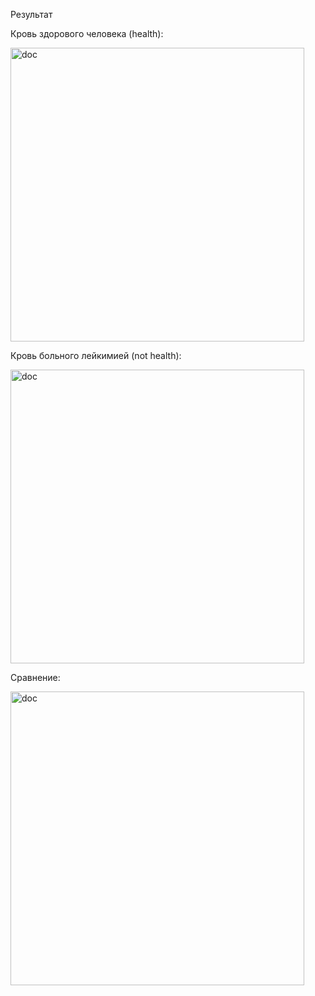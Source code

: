 Результат

Кровь здорового человека (health):

<img width="470" alt="doc" src="https://user-images.githubusercontent.com/30354748/113479196-49420200-9496-11eb-8dad-1230e2a6823f.png">


Кровь больного лейкимией (not health):

<img width="470" alt="doc" src="https://user-images.githubusercontent.com/30354748/113479212-6676d080-9496-11eb-968e-284b2d87b22f.png">

Сравнение:

<img width="470" alt="doc" src="https://user-images.githubusercontent.com/30354748/113479617-c9696700-9498-11eb-80fe-e400ba70a7ed.jpg">

